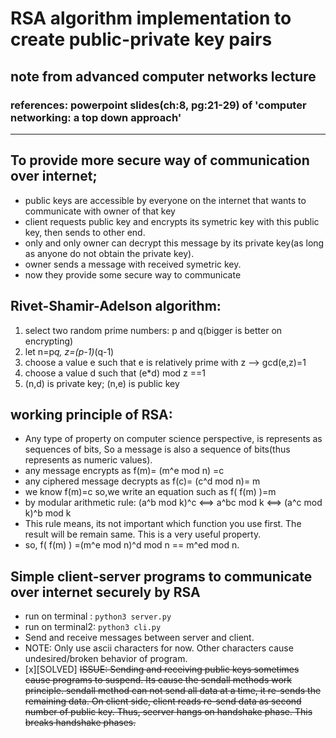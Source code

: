 # RSA algorithm implementation to create public-private key pairs
## note from advanced computer networks lecture
### references: powerpoint slides(ch:8, pg:21-29) of 'computer networking: a top down approach' 
***
## To provide more secure way of communication over internet;
- public keys are accessible by everyone on the internet that wants to communicate with owner of that key
- client requests public key and encrypts its symetric key with this public key, then sends to other end.
- only and only owner can decrypt this message by its private key(as long as anyone do not obtain the private key).
- owner sends a message with received symetric key.
- now they provide some secure way to communicate

## Rivet-Shamir-Adelson algorithm:
  1. select two random prime numbers: p and q(bigger is better on encrypting)
  2. let n=p*q, z=(p-1)*(q-1)
  3. choose a value e such that e is relatively prime with z --> gcd(e,z)=1
  4. choose a value d such that (e*d) mod z ==1
  5. (n,d) is private key; (n,e) is public key

## working principle of RSA:
  * Any type of property on computer science perspective, is represents as sequences of bits, So a message is also a sequence of bits(thus represents as numeric values).
  * any message encrypts as f(m)= (m^e mod n) =c
  * any ciphered message decrypts as f(c)= (c^d mod n)= m
  * we know f(m)=c so,we write an equation such as f( f(m) )=m
  * by modular arithmetic rule: (a^b mod k)^c <==> a^bc mod k <==> (a^c mod k)^b mod k
  * This rule means, its not important which function you use first. The result will be remain same. This is a very useful property.
  * so, f( f(m) ) =(m^e mod n)^d mod n == m^ed mod n.

## Simple client-server programs to communicate over internet securely by RSA
  * run on terminal : `python3 server.py`
  * run on terminal2: `python3 cli.py`
  * Send and receive messages between server and client.
  * NOTE: Only use ascii characters for now. Other characters cause undesired/broken behavior of program.
  * [x][SOLVED] ~~ISSUE: Sending and receiving public keys sometimes cause programs to suspend. Its cause the sendall methods work principle. sendall method can not send all data at a time, it re-sends the remaining data. On client side, client reads re-send data as second number of public key. Thus, seerver hangs on handshake phase. This breaks handshake phases.~~
